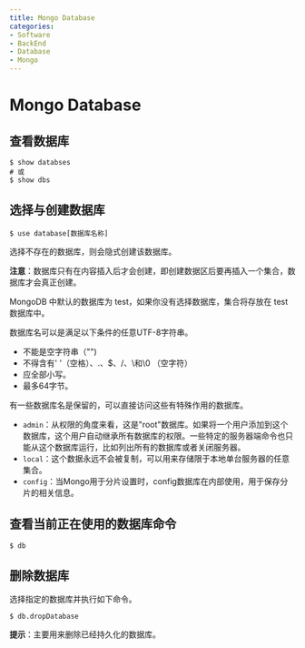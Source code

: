 ```yaml
---
title: Mongo Database
categories:
- Software
- BackEnd
- Database
- Mongo
---
```

# Mongo Database

## 查看数据库

```shell
$ show databses
# 或
$ show dbs
```

## 选择与创建数据库

```shell
$ use database[数据库名称] 
```

选择不存在的数据库，则会隐式创建该数据库。

**注意**：数据库只有在内容插入后才会创建，即创建数据区后要再插入一个集合，数据库才会真正创建。

MongoDB 中默认的数据库为 test，如果你没有选择数据库，集合将存放在 test 数据库中。

 数据库名可以是满足以下条件的任意UTF-8字符串。

- 不能是空字符串（"")
- 不得含有' '（空格）、.、$、/、\和\0 （空字符）
- 应全部小写。
- 最多64字节。

有一些数据库名是保留的，可以直接访问这些有特殊作用的数据库。

- `admin`：从权限的角度来看，这是"root"数据库。如果将一个用户添加到这个数据库，这个用户自动继承所有数据库的权限。一些特定的服务器端命令也只能从这个数据库运行，比如列出所有的数据库或者关闭服务器。
- `local`：这个数据永远不会被复制，可以用来存储限于本地单台服务器的任意集合。
- `config`：当Mongo用于分片设置时，config数据库在内部使用，用于保存分片的相关信息。

## 查看当前正在使用的数据库命令

```shell
$ db
```

## 删除数据库

选择指定的数据库并执行如下命令。

```shell
$ db.dropDatabase
```

**提示**：主要用来删除已经持久化的数据库。